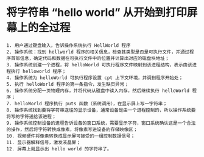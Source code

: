 # 将字符串 “hello world” 从开始到打印屏幕上的全过程
    1. 用户通过键盘输入，告诉操作系统执行 HellWorld 程序
    2. 操作系统：找到 hellworld 程序的相关信息，检查其类型是否是可执行文件，并通过程序首部信息，确定代码和数据在可执行文件中的位置并计算出对应的磁盘块地址；
    3. 操作系统创建一个进程，将 helloWorld 可执行程序文件映射到该进程结构，表示由该进程执行 helloworld 程序；
    4. 操作系统为 helloWorld 可执行程序设置 cpt 上下文环境，并调到程序开始处；
    5. 执行 helloWorld 程序的第一条指令，发生缺页异常；
    6. 操作系统分配一页物理内存，并将代码从磁盘中读入内存，然后继续执行 helloWorld 程序；
    7. helloWorld 程序执行 puts 函数（系统调用），在显示屏上写一字符串；
    8. 操作系统找到要将字符串送往的显示设备，通常设备是由一个进程控制的，所以操作系统要将写的字符送给该进程；
    9. 操作系统控制设备的进程告诉设备的窗口系统，需要显示字符，窗口系统确认这是一个合法的操作，然后将字符转换成像素，将像素写进设备的存储映像区；
    10. 视频硬件将像素转换成显示屏可接受的一组控制数据信号；
    11. 显示器解释信号，激发液晶屏；
    12. 屏幕上就显示出 hello world 的字符串了。